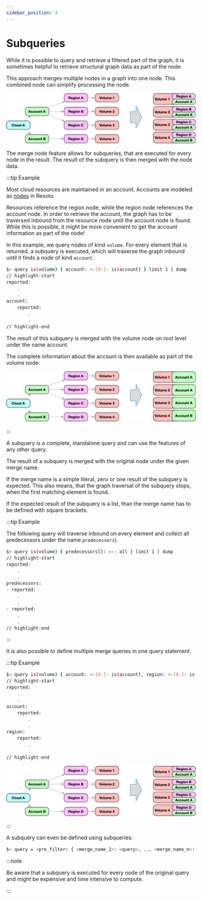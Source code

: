 ```yaml
---
sidebar_position: 3
---
```


# Subqueries

While it is possible to query and retrieve a filtered part of the graph, it is sometimes helpful to retrieve structural graph data as part of the node.

This approach merges multiple nodes in a graph into one node. This combined node can simplify processing the node.

![Merge Example Diagram](./img/merge_nodes.png)

The merge node feature allows for subqueries, that are executed for every node in the result. The result of the subquery is then merged with the node data.

:::tip Example

Most cloud resources are maintained in an account. Accounts are modeled as [nodes](../../../concepts/graph/node.md) in Resoto.

Resources reference the region node, while the region node references the account node. In order to retrieve the account, the graph has to be traversed inbound from the resource node until the account node is found. While this is possible, it might be more convenient to get the account information as part of the node!

In this example, we query nodes of kind `volume`. For every element that is returned, a subquery is executed, which will traverse the graph inbound until it finds a node of kind `account`.

```bash
$> query is(volume) { account: <-[0:]- is(account) } limit 1 | dump
// highlight-start
reported:
    .
    .
account:
    reported:
        .
        .
// highlight-end
```

The result of this subquery is merged with the volume node on root level under the name account.

The complete information about the account is then available as part of the volume node:

![Merge Example Diagram](./img/merge_nodes_1.png)

:::

A subquery is a complete, standalone query and can use the features of any other query.

The result of a subquery is merged with the original node under the given merge name.

If the merge name is a simple literal, zero or one result of the subquery is expected. This also means, that the graph traversal of the subquery stops, when the first matching element is found.

If the expected result of the subquery is a list, than the merge name has to be defined with square brackets.

:::tip Example

The following query will traverse inbound on every element and collect all predecessors under the name `predecessors`).

```bash
$> query is(volume) { predecessors[]: <-- all } limit 1 | dump
// highlight-start
reported:
    .
    .
predecessors:
- reported:
    .
    .
- reported:
    .
    .
// highlight-end
```

:::

It is also possible to define multiple merge queries in one query statement.

:::tip Example

```bash
$> query is(volume) { account: <-[0:]- is(account), region: <-[0:]- is(region) } limit 1 | dump
// highlight-start
reported:
    .
    .
account:
    reported:
        .
        .
region:
    reported:
        .
        .
// highlight-end
```

![Merge Example Diagram](./img/merge_nodes.png)

:::

A subquery can even be defined using subqueries:

```bash
$> query = <pre_filter> { <merge_name_1>: <query>, .., <merge_name_n>: <query> } <post_filter>
```

:::note

Be aware that a subquery is executed for every node of the original query and might be expensive and time intensive to compute.

:::
